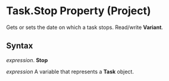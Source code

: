 
# Task.Stop Property (Project)

Gets or sets the date on which a task stops. Read/write  **Variant**.


## Syntax

 _expression_. **Stop**

 _expression_ A variable that represents a **Task** object.

